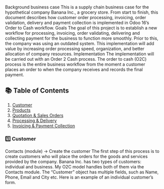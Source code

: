 Background business case 
This is a supply chain business case for the hypothetical company Banana Inc., a grocery store. From start to finish, this document describes how customer order processing, invoicing, order validation, delivery and payment collection is implemented in Odoo 16’s Order to Cash workflow.
Goals
The goal of this project is to establish a new workflow for processing, invoicing, order validating, delivering and collecting payment for the business to function more smoothly. Prior to this, the company was using an outdated system. This implementation will add value by increasing order processing speed, organization, and better allocation of company resources.
Implementation
The implementation will be carried out with an Order 2 Cash process. The order to cash (O2C) process is the entire business workflow from the moment a customer places an order to when the company receives and records the final payment.
## 📚 Table of Contents
1. [Customer](#1️⃣-customer)
2. [Products](#2️⃣-products)
3. [Quotation & Sales Orders](#3️⃣-quotation--sales-orders)
4. [Processing & Delivery](#4️⃣-processing--delivery)
5. [Invoicing & Payment Collection](#5️⃣-invoicing--payment-collection)
### 1️⃣ Customer
Contacts (module) → Create the customer
The first step of this process is to create customers who will place the orders for the goods and services provided by the company. Banana Inc. has two types of customers: individual and business. My O2C model handles both of them via the Contacts module. The “Customer” object has multiple fields, such as Name, Phone, Email and City etc.
Here is an example of an individual customer’s form.
